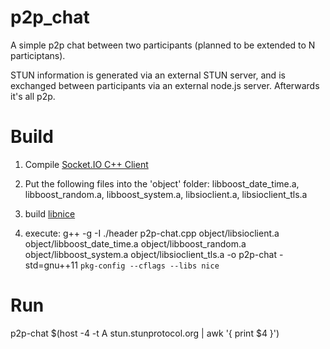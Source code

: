 # p2p_chat
A simple p2p chat between two participants (planned to be extended to N participtans).

STUN information is generated via an external STUN server,  and is exchanged between participants via an external node.js server. Afterwards it's all p2p.

 # Build
 1. Compile [Socket.IO C++ Client](https://github.com/socketio/socket.io-client-cpp/)
 
 2. Put the following files into the 'object' folder:  libboost_date_time.a, libboost_random.a, libboost_system.a, libsioclient.a, libsioclient_tls.a
 
 3. build [libnice](https://nice.freedesktop.org/wiki/)
 
 4. execute: g++ -g -I ./header p2p-chat.cpp object/libsioclient.a object/libboost_date_time.a object/libboost_random.a object/libboost_system.a object/libsioclient_tls.a -o p2p-chat -std=gnu++11 `pkg-config --cflags --libs nice`
 
 # Run
 p2p-chat <nickname> $(host -4 -t A stun.stunprotocol.org | awk '{ print $4 }')
